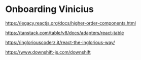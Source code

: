 # Onboarding Vinicius

https://legacy.reactjs.org/docs/higher-order-components.html

https://tanstack.com/table/v8/docs/adapters/react-table

https://ingloriouscoderz.it/react-the-inglorious-way/

https://www.downshift-js.com/downshift
